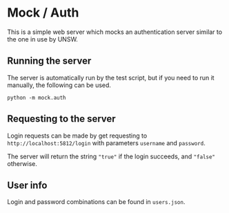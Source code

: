 
# Mock / Auth

This is a simple web server which mocks an authentication server similar to the
one in use by UNSW.

## Running the server

The server is automatically run by the test script, but if you need to run it
manually, the following can be used.

`python -m mock.auth`

## Requesting to the server

Login requests can be made by get requesting to `http://localhost:5812/login`
with parameters `username` and `password`.

The server will return the string `"true"` if the login succeeds, and `"false"`
otherwise.

## User info

Login and password combinations can be found in `users.json`.
